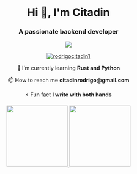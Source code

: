 <h1 align="center">Hi 👋, I'm Citadin</h1>
<h3 align="center">A passionate backend developer</h3>

<div align="center">
  <img src="https://media.giphy.com/media/bqm6WOjuLu480/giphy.gif">
  <p> <a href="https://twitter.com/rodrigocitadin1" target="blank"><img src="https://img.shields.io/twitter/follow/rodrigocitadin1?logo=twitter&style=for-the-badge" alt="rodrigocitadin1" /></a> </p>

  <p>🌱 I’m currently learning <b>Rust and Python</b></p>

  <p>📫 How to reach me <b>citadinrodrigo@gmail.com</b></p>

  <p>⚡ Fun fact <b>I write with both hands</b></p>
</div>

<div align="center">
  <a href="https://github.com/rodrigocitadin">
  <img height="160em" src="https://github-readme-stats.vercel.app/api?username=rodrigocitadin&show_icons=true&theme=dark&include_all_commits=true&count_private=true&hide_border=true"/>
  <img height="160em" src="https://github-readme-stats.vercel.app/api/top-langs/?username=rodrigocitadin&layout=compact&langs_count=7&theme=dark&hide_border=true"/>
</div>
